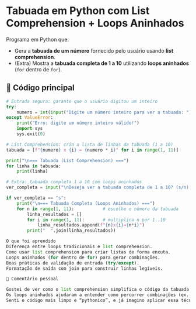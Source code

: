 # Tabuada em Python com List Comprehension + Loops Aninhados

Programa em Python que:
- Gera a **tabuada de um número** fornecido pelo usuário usando **list comprehension**.
- (Extra) Mostra a **tabuada completa de 1 a 10** utilizando **loops aninhados** (`for` dentro de `for`).

## 🚀 Código principal
```python
# Entrada segura: garante que o usuário digitou um inteiro
try:
    numero = int(input("Digite um número inteiro para ver a tabuada: "))
except ValueError:
    print("Erro: digite um número inteiro válido!")
    import sys
    sys.exit(0)

# List Comprehension: cria a lista de linhas da tabuada (1 a 10)
tabuada = [f"{numero} x {i} = {numero * i}" for i in range(1, 11)]

print("\n=== Tabuada (List Comprehension) ===")
for linha in tabuada:
    print(linha)

# Extra: tabuada completa 1 a 10 com loops aninhados
ver_completa = input("\nDeseja ver a tabuada completa de 1 a 10? (s/n): ").strip().lower()

if ver_completa == "s":
    print("\n=== Tabuada Completa (Loops Aninhados) ===")
    for n in range(1, 11):           # escolhe o número da tabuada
        linha_resultados = []
        for i in range(1, 11):       # multiplica n por 1..10
            linha_resultados.append(f"{n}x{i}={n*i}")
        print("  ".join(linha_resultados))

O que foi aprendido
Diferença entre loops tradicionais e list comprehension.
Como usar list comprehension para criar listas de forma enxuta.
Loops aninhados (for dentro de for) para gerar combinações.
Boas práticas de validação de entrada (try/except).
Formatação de saída com join para construir linhas legíveis.

💭 Comentário pessoal

Gostei de ver como o list comprehension simplifica o código da tabuada.
Os loops aninhados ajudaram a entender como percorrer combinações (ex.: 1x1 até 10x10).
Senti o código mais limpo e “pythonico”, e já imagino aplicar essa técnica em outras listas.
